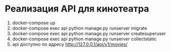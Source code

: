 # Реализация API для кинотеатра

1. docker-compose up
2. docker-compose exec api python manage.py runserver migrate
3. docker-compose exec api python manage.py runserver createsuperuser
4. docker-compose exec api python manage.py runserver collectstatic
5. api доступно по адресу http://127.0.0.1/api/v1/movies/